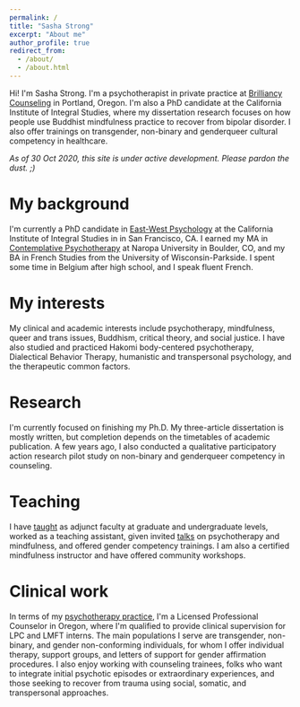 ```yaml
---
permalink: /
title: "Sasha Strong"
excerpt: "About me"
author_profile: true
redirect_from: 
  - /about/
  - /about.html
---
```


Hi! I'm Sasha Strong. I'm a psychotherapist in private practice at [Brilliancy Counseling](https://www.brilliancycounseling.com) in Portland, Oregon. I'm also a PhD candidate at the California Institute of Integral Studies, where my dissertation research focuses on how people use Buddhist mindfulness practice to recover from bipolar disorder. I also offer trainings on transgender, non-binary and genderqueer cultural competency in healthcare.

*As of 30 Oct 2020, this site is under active development. Please pardon the dust. ;)*

My background 
======
I'm currently a PhD candidate in [East-West Psychology](https://www.ciis.edu/academics/graduate-programs/east-west-psychology/) at the California Institute of Integral Studies in  in San Francisco, CA. I earned my MA in [Contemplative Psychotherapy](https://www.naropa.edu/academics/masters/clinical-mental-health-counseling/contemplative-psychotherapy-buddhist-psychology/index.php) at Naropa University in Boulder, CO, and my BA in French Studies from the University of Wisconsin-Parkside. I spent some time in Belgium after high school, and I speak fluent French.

My interests
======
My clinical and academic interests include psychotherapy, mindfulness, queer and trans issues, Buddhism, critical theory, and social justice. I have also studied and practiced Hakomi body-centered psychotherapy, Dialectical Behavior Therapy, humanistic and transpersonal psychology, and the therapeutic common factors.

Research
======
I'm currently focused on finishing my Ph.D. My three-article dissertation is mostly written, but completion depends on the timetables of academic publication. A few years ago, I also conducted a qualitative participatory action research pilot study on non-binary and genderqueer competency in counseling.

Teaching
======
I have [taught](https://sashastrong.github.io/teaching/) as adjunct faculty at graduate and undergraduate levels, worked as a teaching assistant, given invited [talks](https://sashastrong.github.io/talks/) on psychotherapy and mindfulness, and offered gender competency trainings. I am also a certified mindfulness instructor and have offered community workshops.

Clinical work
======
In terms of my [psychotherapy practice](https://www.brilliancycounseling.com), I'm a Licensed Professional Counselor in Oregon, where I'm qualified to provide clinical supervision for LPC and LMFT interns. The main populations I serve are transgender, non-binary, and gender non-conforming individuals, for whom I offer individual therapy, support groups, and letters of support for gender affirmation procedures. I also enjoy working with counseling trainees, folks who want to integrate initial psychotic episodes or extraordinary experiences, and those seeking to recover from trauma using social, somatic, and transpersonal approaches.


